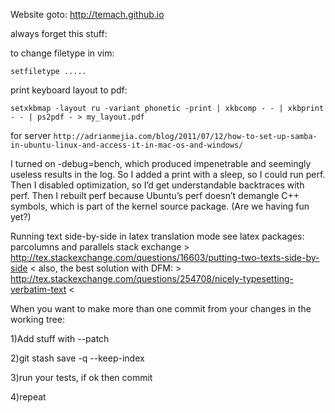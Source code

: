 Website goto: http://temach.github.io
 

always forget this stuff:

to change filetype in vim: 

`setfiletype .....`

print keyboard layout to pdf:

`setxkbmap -layout ru -variant phonetic -print | xkbcomp - - | xkbprint - - | ps2pdf - > my_layout.pdf`


for server
`http://adrianmejia.com/blog/2011/07/12/how-to-set-up-samba-in-ubuntu-linux-and-access-it-in-mac-os-and-windows/`


I turned on -debug=bench, which produced impenetrable and seemingly useless results in the log.
So I added a print with a sleep, so I could run perf.  Then I disabled optimization, so I’d get understandable backtraces with perf.  Then I rebuilt perf because Ubuntu’s perf doesn’t demangle C++ symbols, which is part of the kernel source package. (Are we having fun yet?)

Running text side-by-side in latex translation mode
see latex packages: parcolumns and parallels 
stack exchange > http://tex.stackexchange.com/questions/16603/putting-two-texts-side-by-side <
also, the best solution with DFM: > http://tex.stackexchange.com/questions/254708/nicely-typesetting-verbatim-text <


When you want to make more than one commit from your changes in the working tree:

1)Add stuff with --patch

2)git stash save -q --keep-index

3)run your tests, if ok then commit

4)repeat
